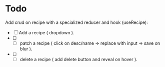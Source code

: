 # Todo

Add crud on recipe with a specialized reducer and hook (useRecipe):

- [ ] Add a recipe ( dropdown ).
- [ ] - [ ] patch a recipe ( click on desc/name => replace with input => save on blur ).
- [ ] - [ ] delete a recipe ( add delete button and reveal on hover ).
